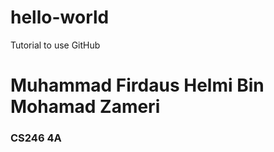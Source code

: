 # hello-world
Tutorial to use GitHub

<html>
  <head>
  </head>
  <body>
    <h1>Muhammad Firdaus Helmi Bin Mohamad Zameri</h1>
    <h3>CS246 4A</h3>
  </body>
</html>
  
